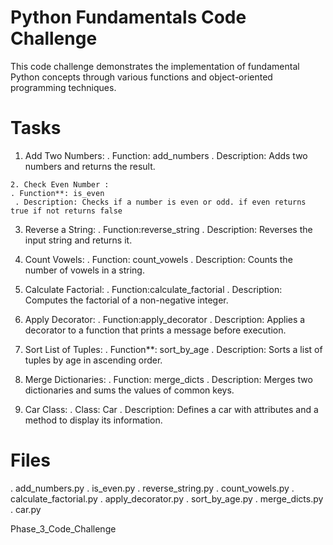 # Python Fundamentals Code Challenge
   This code challenge demonstrates the implementation of fundamental Python concepts through various functions and object-oriented programming techniques.

# Tasks
   1. Add Two Numbers:
      . Function: add_numbers
       . Description: Adds two numbers and returns the result.

    2. Check Even Number :
    . Function**: is_even
     . Description: Checks if a number is even or odd. if even returns true if not returns false

3. Reverse a String:
   . Function:reverse_string
    . Description: Reverses the input string and returns it.

4. Count Vowels:
   . Function: count_vowels
   . Description: Counts the number of vowels in a string.

5. Calculate Factorial:
   . Function:calculate_factorial
   . Description: Computes the factorial of a non-negative integer.

6. Apply Decorator:
   . Function:apply_decorator
   . Description: Applies a decorator to a function that prints a message before execution.

7. Sort List of Tuples:
   . Function**: sort_by_age
   . Description: Sorts a list of tuples by age in ascending order.

8. Merge Dictionaries:
   . Function: merge_dicts
   . Description: Merges two dictionaries and sums the values of common keys.

9. Car Class:
   . Class: Car
   . Description: Defines a car with attributes and a method to display its information.

# Files
  . add_numbers.py
  . is_even.py
  . reverse_string.py
  . count_vowels.py
  . calculate_factorial.py
  . apply_decorator.py
  . sort_by_age.py
  . merge_dicts.py
  . car.py

  
Phase_3_Code_Challenge